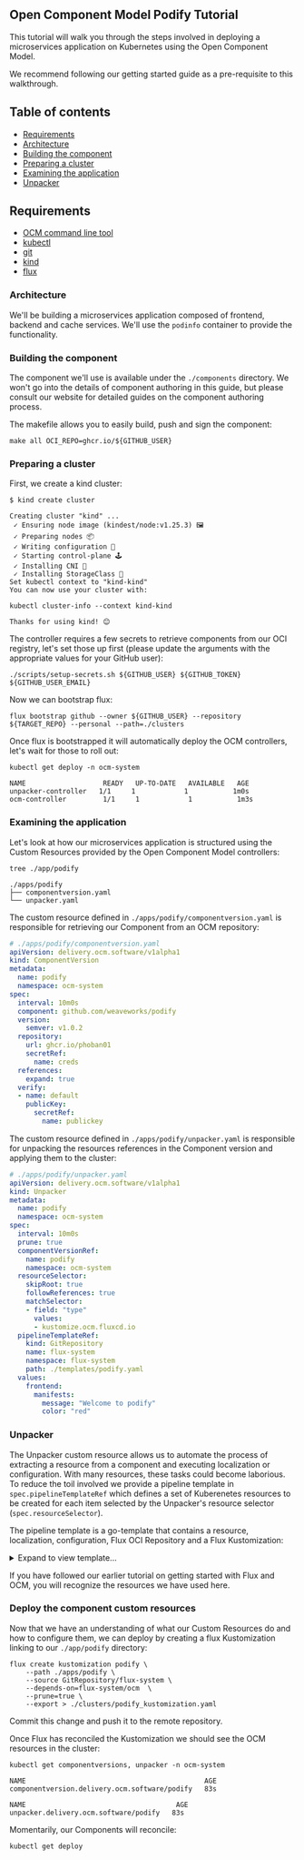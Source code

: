 ## Open Component Model Podify Tutorial

This tutorial will walk you through the steps involved in deploying a microservices application on Kubernetes using the Open Component Model.

We recommend following our getting started guide as a pre-requisite to this walkthrough.

## Table of contents
- [Requirements](#requirements)
- [Architecture](#architecture)
- [Building the component](#building-the-component)
- [Preparing a cluster](#preparing-a-cluster)
- [Examining the application](#examining-the-application)
- [Unpacker](#unpacker)

## Requirements

- [OCM command line tool](https://github.com/open-component-model/ocm)
- [kubectl](https://kubernetes.io/docs/reference/kubectl/)
- [git](https://git-scm.com/downloads)
- [kind](https://kind.sigs.k8s.io/docs/user/quick-start/#installation)
- [flux](https://fluxcd.io/flux/installation/#install-the-flux-cli)

### Architecture

We'll be building a microservices application composed of frontend, backend and cache services. We'll use the `podinfo` container to provide the functionality.

### Building the component

The component we'll use is available under the `./components` directory. We won't go into the details of component authoring in this guide, but please consult our website for detailed guides on the component authoring process.

The makefile allows you to easily build, push and sign the component:

```shell
make all OCI_REPO=ghcr.io/${GITHUB_USER}
```

### Preparing a cluster

First, we create a kind cluster:

```shell
$ kind create cluster

Creating cluster "kind" ...
 ✓ Ensuring node image (kindest/node:v1.25.3) 🖼
 ✓ Preparing nodes 📦
 ✓ Writing configuration 📜
 ✓ Starting control-plane 🕹️
 ✓ Installing CNI 🔌
 ✓ Installing StorageClass 💾
Set kubectl context to "kind-kind"
You can now use your cluster with:

kubectl cluster-info --context kind-kind

Thanks for using kind! 😊
```

The controller requires a few secrets to retrieve components from our OCI registry, let's set those up first (please update the arguments with the appropriate values for your GitHub user):

```shell
./scripts/setup-secrets.sh ${GITHUB_USER} ${GITHUB_TOKEN} ${GITHUB_USER_EMAIL}
```

Now we can bootstrap flux:

`flux bootstrap github --owner ${GITHUB_USER} --repository ${TARGET_REPO} --personal --path=./clusters`

Once flux is bootstrapped it will automatically deploy the OCM controllers, let's wait for those to roll out:

```shell
kubectl get deploy -n ocm-system

NAME                   READY   UP-TO-DATE   AVAILABLE   AGE
unpacker-controller   1/1     1            1           1m0s
ocm-controller         1/1     1            1           1m3s
```

### Examining the application

Let's look at how our microservices application is structured using the Custom Resources provided by the Open Component Model controllers:

```shell
tree ./app/podify

./apps/podify
├── componentversion.yaml
└── unpacker.yaml
```

The custom resource defined in `./apps/podify/componentversion.yaml` is responsible for retrieving our Component from an OCM repository:

```yaml
# ./apps/podify/componentversion.yaml
apiVersion: delivery.ocm.software/v1alpha1
kind: ComponentVersion
metadata:
  name: podify
  namespace: ocm-system
spec:
  interval: 10m0s
  component: github.com/weaveworks/podify
  version:
    semver: v1.0.2
  repository:
    url: ghcr.io/phoban01
    secretRef:
      name: creds
  references:
    expand: true
  verify:
  - name: default
    publicKey:
      secretRef:
        name: publickey
```

The custom resource defined in `./apps/podify/unpacker.yaml` is responsible for unpacking the resources references in the Component version and applying them to the cluster:

```yaml
# ./apps/podify/unpacker.yaml
apiVersion: delivery.ocm.software/v1alpha1
kind: Unpacker
metadata:
  name: podify
  namespace: ocm-system
spec:
  interval: 10m0s
  prune: true
  componentVersionRef:
    name: podify
    namespace: ocm-system
  resourceSelector:
    skipRoot: true
    followReferences: true
    matchSelector:
    - field: "type"
      values:
      - kustomize.ocm.fluxcd.io
  pipelineTemplateRef:
    kind: GitRepository
    name: flux-system
    namespace: flux-system
    path: ./templates/podify.yaml
  values:
    frontend:
      manifests:
        message: "Welcome to podify"
        color: "red"
```

### Unpacker

The Unpacker custom resource allows us to automate the process of extracting a resource from a component and executing localization or configuration. With many resources, these tasks could become laborious. To reduce the toil involved we provide a pipeline template in `spec.pipelineTemplateRef` which defines a set of Kuberenetes resources to be created for each item selected by the Unpacker's resource selector (`spec.resourceSelector`).

The pipeline template is a go-template that contains a resource, localization, configuration, Flux OCI Repository and a Flux Kustomization:

<details>
  <summary>Expand to view template...</summary>

```yaml
# ./templates/podify.yaml
apiVersion: config.ocm.software/v1alpha1
kind: PipelineTemplate
metadata:
  name: podify-pipeline-template
steps:
- name: resource
  template:
    apiVersion: delivery.ocm.software/v1alpha1
    kind: Resource
    metadata:
      name: {{ .Parameters.Name }}
      namespace: {{ .Component.Namespace }}
    spec:
      interval: 1m0s
      componentVersionRef:
        name: {{ .Component.Name }}
        namespace: {{ .Component.Namespace }}
      resource:
        name: {{ .Resource }}
        {{ with .Component.Reference  }}
        referencePath:
          - name: {{ . }}
        {{ end }}
      snapshotTemplate:
        name: {{ .Parameters.Name }}
        tag: latest
- name: localize
  template:
    apiVersion: delivery.ocm.software/v1alpha1
    kind: Localization
    metadata:
      name: {{ .Parameters.Name }}
      namespace: {{ .Component.Namespace }}
    spec:
      interval: 1m0s
      componentVersionRef:
        name: {{ .Component.Name }}
        namespace: {{ .Component.Namespace }}
      sourceRef:
        kind: Snapshot
        name: {{ .Parameters.Name }}
        namespace: {{ .Component.Namespace }}
      configRef:
        resource:
          name: config
          {{ with .Component.Reference  }}
          referencePath:
            - name: {{ . }}
          {{ end }}
      snapshotTemplate:
        name: {{ .Parameters.Name }}-localized
        tag: latest
- name: config
  template:
    apiVersion: delivery.ocm.software/v1alpha1
    kind: Configuration
    metadata:
      name: {{ .Parameters.Name }}
      namespace: {{ .Component.Namespace }}
    spec:
      interval: 1m0s
      componentVersionRef:
        name: {{ .Component.Name }}
        namespace: {{ .Component.Namespace }}
      sourceRef:
        kind: Snapshot
        name: {{ .Parameters.Name }}-localized
        namespace: {{ .Component.Namespace }}
      configRef:
        resource:
          name: config
          {{ with .Component.Reference  }}
          referencePath:
            - name: {{ . }}
          {{ end }}
      values: {{ .Values | toYaml | nindent 8 }}
      snapshotTemplate:
        name: {{ .Parameters.Name }}-configured
        createFluxSource: true
- name: flux-kustomization
  template:
    apiVersion: kustomize.toolkit.fluxcd.io/v1beta2
    kind: Kustomization
    metadata:
      name: {{ .Parameters.Name }}
      namespace: {{ .Component.Namespace }}
    spec:
      interval: 1m0s
      prune: true
      targetNamespace: default
      sourceRef:
        kind: OCIRepository
        name: {{ .Parameters.Name }}-configured
      path: ./
```
</details>

If you have followed our earlier tutorial on getting started with Flux and OCM, you will recognize the resources we have used here.

### Deploy the component custom resources

Now that we have an understanding of what our Custom Resources do and how to configure them, we can deploy by creating a flux Kustomization linking to our `./app/podify` directory:

```shell
flux create kustomization podify \
    --path ./apps/podify \
    --source GitRepository/flux-system \
    --depends-on=flux-system/ocm  \
    --prune=true \
    --export > ./clusters/podify_kustomization.yaml
```

Commit this change and push it to the remote repository.

Once Flux has reconciled the Kustomization we should see the OCM resources in the cluster:

```shell
kubectl get componentversions, unpacker -n ocm-system

NAME                                            AGE
componentversion.delivery.ocm.software/podify   83s

NAME                                     AGE
unpacker.delivery.ocm.software/podify   83s
```

Momentarily, our Components will reconcile:

```shell
kubectl get deploy
```
